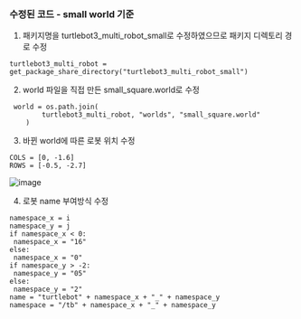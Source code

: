 ### 수정된 코드 - small world 기준

1. 패키지명을 turtlebot3_multi_robot_small로 수정하였으므로 패키지 디렉토리 경로 수정
```
turtlebot3_multi_robot = get_package_share_directory("turtlebot3_multi_robot_small")
```

2. world 파일을 직접 만든 small_square.world로 수정
```
 world = os.path.join(
        turtlebot3_multi_robot, "worlds", "small_square.world"
    )
```

3. 바뀐 world에 따른 로봇 위치 수정
```
COLS = [0, -1.6]
ROWS = [-0.5, -2.7]
```
![image](https://github.com/user-attachments/assets/ee7839e4-1af9-4574-abfb-d5784e7bcbc3)

4. 로봇 name 부여방식 수정
```
namespace_x = i
namespace_y = j
if namespace_x < 0:
 namespace_x = "16"
else:
 namespace_x = "0"
if namespace_y > -2:
 namespace_y = "05"
else:
 namespace_y = "2"
name = "turtlebot" + namespace_x + "_" + namespace_y
namespace = "/tb" + namespace_x + "_" + namespace_y
```
